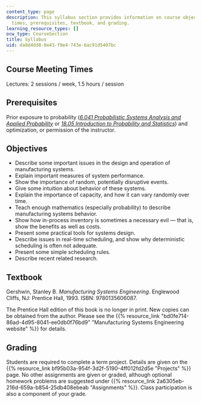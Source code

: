 ```yaml
---
content_type: page
description: This syllabus section provides information on course objectives, meeting
  times, prerequisites, textbook, and grading.
learning_resource_types: []
ocw_type: CourseSection
title: Syllabus
uid: da8d4dd8-8e43-f9e4-743e-6ac91d5407bc
---
```


Course Meeting Times
--------------------

Lectures: 2 sessions / week, 1.5 hours / session

Prerequisites
-------------

Prior exposure to probability ([_6.041 Probabilistic Systems Analysis and Applied Probability_](/courses/6-041-probabilistic-systems-analysis-and-applied-probability-fall-2010) or [_18.05 Introduction to Probability and Statistics_](/courses/18-05-introduction-to-probability-and-statistics-spring-2014)) and optimization, or permission of the instructor.

Objectives
----------

*   Describe some important issues in the design and operation of manufacturing systems.
*   Explain important measures of system performance.
*   Show the importance of random, potentially disruptive events.
*   Give some intuition about behavior of these systems.
*   Explain the importance of capacity, and how it can vary randomly over time.
*   Teach enough mathematics (especially probability) to describe manufacturing systems behavior.
*   Show how in-process inventory is sometimes a necessary evil — that is, show the benefits as well as costs.
*   Present some practical tools for systems design.
*   Describe issues in real-time scheduling, and show why deterministic scheduling is often not adequate.
*   Present some simple scheduling rules.
*   Describe recent related research.

Textbook
--------

Gershwin, Stanley B. _Manufacturing Systems Engineering_. Englewood Cliffs, NJ: Prentice Hall, 1993. ISBN: 9780135606087.

The Prentice Hall edition of this book is no longer in print. New copies can be obtained from the author. Please see the {{% resource_link "bd0fe714-86ad-4d95-8041-ee0db0f76bd9" "Manufacturing Systems Engineering website" %}} for details.

Grading
-------

Students are required to complete a term project. Details are given on the {{% resource_link bf95b03a-954f-3d2f-5190-4ff012fd2d5e "Projects" %}} page. No other assignments are given or graded, although optional homework problems are suggested under {{% resource_link 2a6305eb-216d-659a-b854-25db408ebeab "Assignments" %}}. Class participation is also a component of your grade.